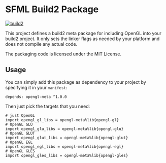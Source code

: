 # SFML Build2 Package

[![build2](https://github.com/build2-packaging/opengl-meta/actions/workflows/build2.yml/badge.svg)](https://github.com/build2-packaging/opengl-meta/actions/workflows/build2.yml)

This project defines a build2 meta package for including OpenGL into your build2 project. It only sets the linker flags as needed by your platform and does not compile any actual code.

The packaging code is licensed under the MIT License.

## Usage

You can simply add this package as dependency to your project by specifying it in your `manifest`:

```
depends: opengl-meta ^1.0.0
```

Then just pick the targets that you need:

```
# just OpenGL
import opengl_gl_libs = opengl-meta%lib{opengl-gl}
# OpenGL GLU
import opengl_glu_libs = opengl-meta%lib{opengl-glu}
# OpenGL GLUT
import opengl_glut_libs = opengl-meta%lib{opengl-glut}
# OpenGL EGL
import opengl_egl_libs = opengl-meta%lib{opengl-egl}
# OpenGL GLES
import opengl_gles_libs = opengl-meta%lib{opengl-gles}
```
